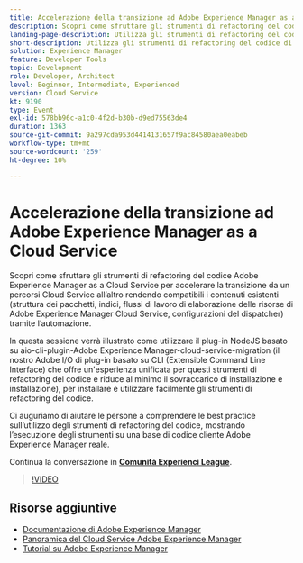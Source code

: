```yaml
---
title: Accelerazione della transizione ad Adobe Experience Manager as a Cloud Service
description: Scopri come sfruttare gli strumenti di refactoring del codice Adobe Experience Manager as a Cloud Service per accelerare la transizione da un percorsi Cloud Service all’altro rendendo compatibili i contenuti esistenti (struttura dei pacchetti, indici, flussi di lavoro di elaborazione delle risorse di Adobe Experience Manager Cloud Service, configurazioni del dispatcher) tramite l’automazione.
landing-page-description: Utilizza gli strumenti di refactoring del codice di AEM as a Cloud Service per accelerare la transizione al Cloud Service.
short-description: Utilizza gli strumenti di refactoring del codice di AEM as a Cloud Service per accelerare la transizione al Cloud Service.
solution: Experience Manager
feature: Developer Tools
topic: Development
role: Developer, Architect
level: Beginner, Intermediate, Experienced
version: Cloud Service
kt: 9190
type: Event
exl-id: 578bb96c-a1c0-4f2d-b30b-d9ed75563de4
duration: 1363
source-git-commit: 9a297cda953d4414131657f9ac84580aea0eabeb
workflow-type: tm+mt
source-wordcount: '259'
ht-degree: 10%

---
```


# Accelerazione della transizione ad Adobe Experience Manager as a Cloud Service

Scopri come sfruttare gli strumenti di refactoring del codice Adobe Experience Manager as a Cloud Service per accelerare la transizione da un percorsi Cloud Service all’altro rendendo compatibili i contenuti esistenti (struttura dei pacchetti, indici, flussi di lavoro di elaborazione delle risorse di Adobe Experience Manager Cloud Service, configurazioni del dispatcher) tramite l’automazione.

In questa sessione verrà illustrato come utilizzare il plug-in NodeJS basato su aio-cli-plugin-Adobe Experience Manager-cloud-service-migration (il nostro Adobe I/O di plug-in basato su CLI (Extensible Command Line Interface) che offre un&#39;esperienza unificata per questi strumenti di refactoring del codice e riduce al minimo il sovraccarico di installazione e installazione), per installare e utilizzare facilmente gli strumenti di refactoring del codice.

Ci auguriamo di aiutare le persone a comprendere le best practice sull’utilizzo degli strumenti di refactoring del codice, mostrando l’esecuzione degli strumenti su una base di codice cliente Adobe Experience Manager reale.

Continua la conversazione in **[Comunità Experienci League](https://adobe.ly/3ETr7FI)**.

>[!VIDEO](https://video.tv.adobe.com/v/338036/?quality=12&learn=on&hidetitle=true)

## Risorse aggiuntive

- [Documentazione di Adobe Experience Manager](https://experienceleague.adobe.com/docs/experience-manager-cloud-service.html)
- [Panoramica del Cloud Service Adobe Experience Manager](https://experienceleague.adobe.com/docs/experience-manager-cloud-service/overview/home.html)
- [Tutorial su Adobe Experience Manager](https://experienceleague.adobe.com/docs/experience-manager-tutorials.html)

